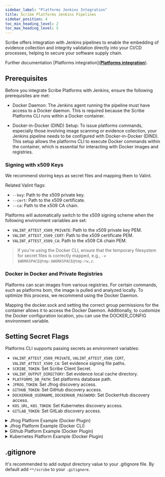 ```yaml
---
sidebar_label: "Platforms Jenkins Integration"
title: Scribe Platforms Jenkins Pipelines
sidebar_position: 4
toc_min_heading_level: 2
toc_max_heading_level: 5
---
```


Scribe offers integration with Jenkins pipelines to enable the embedding of evidence collection and integrity validation directly into your CI/CD processes, helping to secure your software supply chain.

Further documentation [Platforms integration](**[Platforms integration](../../../platforms/overview)**).

## Prerequisites
Before you integrate Scribe Platforms with Jenkins, ensure the following prerequisites are met:

* Docker Daemon: The Jenkins agent running the pipeline must have access to a Docker daemon. This is required because the Scribe Platforms CLI runs within a Docker container.

* Docker-in-Docker (DIND) Setup: To issue platforms commands, especially those involving image scanning or evidence collection, your Jenkins pipeline needs to be configured with Docker-in-Docker (DIND). This setup allows the platforms CLI to execute Docker commands within the container, which is essential for interacting with Docker images and registries.

### Signing with x509 Keys

We recommend storing keys as secret files and mapping them to Valint.

Related Valint flags:
* `--key`: Path to the x509 private key.
* `--cert`: Path to the x509 certificate.
* `--ca`: Path to the x509 CA chain.

Platforms will automatically switch to the x509 signing scheme when the following environment variables are set:
* `VALINT_ATTEST_X509_PRIVATE`: Path to the x509 private key PEM.
* `VALINT_ATTEST_X509_CERT`: Path to the x509 certificate PEM.
* `VALINT_ATTEST_X509_CA`: Path to the x509 CA chain PEM.

> If you're using the Docker CLI, ensure that the temporary filesystem for secret files is correctly mapped, e.g., `-v $WORKSPACE@tmp:$WORKSPACE@tmp:rw,z`.


### Docker in Docker and Private Registries

Platforms can scan images from various registries. For certain commands, such as platforms bom, the image is pulled and analyzed locally. To optimize this process, we recommend using the Docker Daemon.

Mapping the docker.sock and setting the correct group permissions for the container allows it to access the Docker Daemon. Additionally, to customize the Docker configuration location, you can use the DOCKER_CONFIG environment variable.

## Setting Secret Flags

Platforms CLI supports passing secrets as environment variables:

- `VALINT_ATTEST_X509_PRIVATE`, `VALINT_ATTEST_X509_CERT`, `VALINT_ATTEST_X509_CA`: Set evidence signing file paths.
- `SCRIBE_TOKEN`: Set Scribe Client Secret.
- `VALINT_OUTPUT_DIRECTORY`: Set evidence local cache directory.
- `PLATFORMS_DB_PATH`: Set platforms database path.
- `JFROG_TOKEN`: Set Jfrog discovery access.
- `GITHUB_TOKEN`: Set GitHub discovery access.
- `DOCKERHUB_USERNAME`, `DOCKERHUB_PASSWORD`: Set DockerHub discovery access.
- `K8S_URL`, `K8S_TOKEN`: Set Kubernetes discovery access.
- `GITLAB_TOKEN`: Set GitLab discovery access.

<details>
<summary> Jfrog Platform Example (Docker Plugin) </summary>

```yaml
pipeline {
  agent any
  environment {
    SCRIBE_PRODUCT_VERSION     = credentials('scribe-product-key')
    SCRIBE_TOKEN     = credentials('scribe-staging-token')
    VALINT_ATTEST_X509_PRIVATE     = credentials('attest-key-file')
    VALINT_ATTEST_X509_CERT     = credentials('attest-cert-file')
    VALINT_ATTEST_X509_CA     = credentials('attest-ca-file')
    JFROG_URL = https://mycompany.jfrog.io
    DOCKER_GID = """${sh(returnStdout: true, script: 'getent group docker | cut -d: -f3')}""".trim()
    PLATFORM_DOCKER_CONFIG="$WORKSPACE/.docker"
    PLATFORMS_DB_PATH="$WORKSPACE/platforms.db"
    PLATFORMS_DB_STORE_POLICY="replace"
    VALINT_OUTPUT_DIRECTORY="$WORKSPACE/evidence"
  }
  stages {
    stage('docker login')
    {
      steps {
        withCredentials([usernamePassword(credentialsId: 'jfrog-oci', usernameVariable: 'JFROG_USER', passwordVariable: 'JFROG_PASS')]) {
          sh 'docker login $JFROG_URL -u $JFROG_USER -p $JFROG_PASS'
        }
      }
    }
    
    stage('jfrog-discovery') {
      agent {
              docker { 
                  image 'scribesecurity/platforms:dev-latest'
                  args '-e DOCKER_CONFIG=$PLATFORM_DOCKER_CONFIG --entrypoint="" -v /var/run/docker.sock:/var/run/docker.sock:rw -v $HOME/.docker/config.json:/$WORKSPACE/.docker/config.json:rw --group-add ${DOCKER_GID}'
                  reuseNode true
              }
          }
      steps {
        withCredentials([usernamePassword(credentialsId: 'jfrog-access', usernameVariable: 'JFROG_URL', passwordVariable: 'JFROG_TOKEN')]) {
          sh '''
          platforms --log-level DEBUG discover jfrog  --scope.tag_limit 2
          platforms --log-level DEBUG evidence --valint.sign jfrog \
            --jf-repository.mapping *::flask-monorepo-project::$SCRIBE_PRODUCT_VERSION'''
        }
      }
    }

    stage('jfrog-bom') {
      agent {
              docker { 
                  image 'scribesecurity/platforms:dev-latest'
                  args ' -e DOCKER_CONFIG=$PLATFORM_DOCKER_CONFIG --entrypoint="" -v /var/run/docker.sock:/var/run/docker.sock:rw -v $HOME/.docker/config.json:/$WORKSPACE/.docker/config.json:rw --group-add ${DOCKER_GID}'
                  reuseNode true
              }
          }
      steps {
          sh '''
          platforms --log-level DEBUG bom --valint.sign --allow-failures jfrog \
            --image.mapping=*stub*::flask-monorepo-project::$SCRIBE_PRODUCT_VERSION \
            --exclude.repository *stub_remote_empty*'''
      }
    }

    stage('jfrog-policy') {
      agent {
              docker { 
                  image 'scribesecurity/platforms:dev-latest'
                  args '-e DOCKER_CONFIG=$PLATFORM_DOCKER_CONFIG --entrypoint="" -v /var/run/docker.sock:/var/run/docker.sock:rw -v $HOME/.docker/config.json:/$WORKSPACE/.docker/config.json:rw --group-add ${DOCKER_GID}'
                  reuseNode true
              }
          }
      steps {
          sh '''
          platforms --log-level DEBUG verify --valint.sign jfrog \
            --image.mapping=*stub*::flask-monorepo-project::$SCRIBE_PRODUCT_VERSION \
            --exclude.repository *stub_remote_empty*'''
      }
    }
  }

  post {
      always {
          archiveArtifacts artifacts: '**/evidence/*.sarif.*', fingerprint: true 
      }
  }
}
```
</details>

<details>
<summary> Jfrog Platform Example (Docker CLI) </summary>

```yaml
def dockerRunPlatforms = { args ->
  sh """
  docker run -t \
    -e SCRIBE_URL \
    -e SCRIBE_TOKEN \
    -e SCRIBE_PRODUCT_VERSION \
    -e PLATFORMS_DB_STORE_POLICY \
    -e VALINT_OUTPUT_DIRECTORY \
    -e VALINT_ATTEST_X509_PRIVATE \
    -e VALINT_ATTEST_X509_CERT \
    -e VALINT_ATTEST_X509_CA \
    -e VALINT_LOG_LEVEL \
    -e BUILD_ID \
    -e BUILD_NUMBER \
    -e JOB_NAME \
    -e NODE_NAME \
    -e WORKSPACE \
    -e GIT_URL \
    -e GIT_BRANCH \
    -e GIT_COMMIT \
    -e JFROG_URL \
    -e JFROG_TOKEN \
    -e PLATFORMS_DB_PATH \
    -e DOCKER_CONFIG=$PLATFORM_DOCKER_CONFIG \
    -v /var/run/docker.sock:/var/run/docker.sock:rw \
    -v $HOME/.docker/config.json:/$WORKSPACE/.docker/config.json:rw \
    -v $WORKSPACE:$WORKSPACE:rw,z \
    -v $WORKSPACE@tmp:$WORKSPACE@tmp:rw,z \
    -w $WORKSPACE \
    --group-add ${DOCKER_GID} \
    scribesecurity/platforms:dev-latest ${args}
  """
}

pipeline {
  agent any
  environment {
    SCRIBE_PRODUCT_VERSION     = credentials('scribe-product-key')
    SCRIBE_TOKEN     = credentials('scribe-staging-token')
    VALINT_ATTEST_X509_PRIVATE     = credentials('attest-key-file')
    VALINT_ATTEST_X509_CERT     = credentials('attest-cert-file')
    VALINT_ATTEST_X509_CA     = credentials('attest-ca-file')
    JFROG_URL = https://mycompany.jfrog.io
    DOCKER_GID = """${sh(returnStdout: true, script: 'getent group docker | cut -d: -f3')}""".trim()
    PLATFORM_DOCKER_CONFIG="$WORKSPACE/.docker"
    PLATFORMS_DB_PATH="$WORKSPACE/platforms.db"
    PLATFORMS_DB_STORE_POLICY="replace"
    VALINT_OUTPUT_DIRECTORY="$WORKSPACE/evidence"
    VALINT_LOG_LEVEL="DEBUG"
  }
  stages {
    stage('docker login')
    {
      steps {
        withCredentials([usernamePassword(credentialsId: 'jfrog-oci', usernameVariable: 'JFROG_USER', passwordVariable: 'JFROG_PASS')]) {
          sh 'docker login $JFROG_URL -u $JFROG_USER -p $JFROG_PASS'
        }
      }
    }
    
    stage('jfrog-discovery') {
      steps {
        withCredentials([usernamePassword(credentialsId: 'jfrog-access', usernameVariable: 'JFROG_URL', passwordVariable: 'JFROG_TOKEN')]) {
          script {
            dockerRunPlatforms('discover jfrog --scope.tag_limit 2')
            dockerRunPlatforms('''--log-level DEBUG evidence --valint.sign jfrog \
                --jf-repository.mapping *::flask-monorepo-project::$SCRIBE_PRODUCT_VERSION''')
          }
        }
      }
    }

    stage('jfrog-bom') {
      steps {
          script {
            dockerRunPlatforms('--log-level DEBUG bom --valint.sign --allow-failures jfrog \
              --image.mapping=*stub*::flask-monorepo-project::$SCRIBE_PRODUCT_VERSION \
              --exclude.repository *stub_remote_empty*')
          }
      }
    }

    stage('jfrog-policy') {
      steps {
          script {
          dockerRunPlatforms('--log-level DEBUG verify --valint.sign jfrog \
            --image.mapping=*stub*::flask-monorepo-project::$SCRIBE_PRODUCT_VERSION \
            --exclude.repository *stub_remote_empty*')
          }
      }
    }
  }

  post {
      always {
          archiveArtifacts artifacts: '**/evidence/*.sarif.*', fingerprint: true 
      }
  }
}
```

</details>

<details>
<summary> Github Platform Example (Docker Plugin) </summary>

```yaml
pipeline {
  agent any
  environment {
    SCRIBE_PRODUCT_VERSION     = credentials('scribe-product-key')
    SCRIBE_TOKEN     = credentials('scribe-staging-token')
    GITHUB_TOKEN =  credentials('github-pat-token')
    VALINT_ATTEST_X509_PRIVATE     = credentials('attest-key-file')
    VALINT_ATTEST_X509_CERT     = credentials('attest-cert-file')
    VALINT_ATTEST_X509_CA     = credentials('attest-ca-file')
    DOCKER_GID = """${sh(returnStdout: true, script: 'getent group docker | cut -d: -f3')}""".trim()
    PLATFORM_DOCKER_CONFIG="$WORKSPACE/.docker"
    PLATFORMS_DB_PATH="$WORKSPACE/platforms.db"
    PLATFORMS_DB_STORE_POLICY="replace"
    VALINT_OUTPUT_DIRECTORY="$WORKSPACE/evidence"
    LOG_LEVEL="INFO"
  }
  stages {
    
    stage('github-discovery') {
      agent {
              docker { 
                  image 'scribesecurity/platforms:dev-latest'
                  args '-e DOCKER_CONFIG=$PLATFORM_DOCKER_CONFIG --entrypoint="" -v /var/run/docker.sock:/var/run/docker.sock:rw -v $HOME/.docker/config.json:/$WORKSPACE/.docker/config.json:rw --group-add ${DOCKER_GID}'
                  reuseNode true
              }
          }
      steps {
          sh '''
          platforms --log-level $LOG_LEVEL discover github \
                    --scope.organization=scribe-security \
                    --scope.repository *mongo* *scribe-training-vue-project \
                    --workflow.skip --commit.skip --scope.branch=main

          platforms --log-level $LOG_LEVEL evidence --valint.sign github \
                    --organization.mapping=scribe-security::scribe-training-vue-project::$SCRIBE_PRODUCT_VERSION \
                    --repository.mapping=scribe-security*scribe-training-vue-project::scribe-training-vue-project::$SCRIBE_PRODUCT_VERSION'''
      }
    }

    stage('github-bom') {
      agent {
              docker { 
                  image 'scribesecurity/platforms:dev-latest'
                  args ' -e DOCKER_CONFIG=$PLATFORM_DOCKER_CONFIG --entrypoint="" -v /var/run/docker.sock:/var/run/docker.sock:rw -v $HOME/.docker/config.json:/$WORKSPACE/.docker/config.json:rw --group-add ${DOCKER_GID}'
                  reuseNode true
              }
          }
      steps {
            sh '''
            platforms --log-level $LOG_LEVEL bom --valint.sign --allow-failures github \
              --organization.mapping=scribe-security::scribe-training-vue-project::$SCRIBE_PRODUCT_VERSION \
              --repository.mapping=scribe-security*scribe-training-vue-project::scribe-training-vue-project::$SCRIBE_PRODUCT_VERSION'''
      }
    }

    stage('github-policy') {
      agent {
              docker { 
                  image 'scribesecurity/platforms:dev-latest'
                  args '-e DOCKER_CONFIG=$PLATFORM_DOCKER_CONFIG --entrypoint="" -v /var/run/docker.sock:/var/run/docker.sock:rw -v $HOME/.docker/config.json:/$WORKSPACE/.docker/config.json:rw --group-add ${DOCKER_GID}'
                  reuseNode true
              }
          }
      steps {
          sh '''
          platforms --log-level $LOG_LEVEL verify --valint.bundle-branch github_posture_policies --max-threads 10 --valint.sign github \
             --organization.mapping=scribe-security::scribe-training-vue-project::$SCRIBE_PRODUCT_VERSION \
              --repository.mapping=scribe-security*scribe-training-vue-project::scribe-training-vue-project::$SCRIBE_PRODUCT_VERSION  \
              --organization.policy github/ct-1@discovery github/ct-3@discovery \
              --repository.policy github/ct-2@discovery github/ct-9@discovery'''
      }
    }
  }

  post {
      always {
          archiveArtifacts artifacts: '**/evidence/*.sarif.*', fingerprint: true 
      }
  }
}
```

</details>

<details>
<summary> Kubernetes Platform Example (Docker Plugin) </summary>

```yaml
pipeline {
  agent any
  environment {
    SCRIBE_PRODUCT_VERSION     = credentials('scribe-product-key')
    SCRIBE_TOKEN     = credentials('scribe-staging-token')
    K8S_TOKEN =  credentials('k8s-token')
    K8S_URL = "https://my_cluster.com"
    VALINT_ATTEST_X509_PRIVATE     = credentials('attest-key-file')
    VALINT_ATTEST_X509_CERT     = credentials('attest-cert-file')
    VALINT_ATTEST_X509_CA     = credentials('attest-ca-file')
    SCRIBE_URL = "https://api.staging.scribesecurity.com"
    DOCKER_GID = """${sh(returnStdout: true, script: 'getent group docker | cut -d: -f3')}""".trim()
    PLATFORM_DOCKER_CONFIG="$WORKSPACE/.docker"
    PLATFORMS_DB_PATH="$WORKSPACE/platforms.db"
    PLATFORMS_DB_STORE_POLICY="replace"
    VALINT_OUTPUT_DIRECTORY="$WORKSPACE/evidence"
    LOG_LEVEL="DEBUG"
  }
  stages {
    
    stage('k8s-discovery') {
      agent {
              docker { 
                  image 'scribesecurity/platforms:dev-latest'
                  args '-e DOCKER_CONFIG=$PLATFORM_DOCKER_CONFIG --entrypoint="" -v /var/run/docker.sock:/var/run/docker.sock:rw -v $HOME/.docker/config.json:/$WORKSPACE/.docker/config.json:rw --group-add ${DOCKER_GID}'
                  reuseNode true
              }
          }
      steps {
          sh '''
          platforms --log-level $LOG_LEVEL discover k8s --scope.namespace default

          platforms --log-level $LOG_LEVEL evidence --valint.sign k8s \
              --namespace.mapping=default::flask-monorepo-project::$SCRIBE_PRODUCT_VERSION default::dhs-vue-sample-proj::SCRIBE_PRODUCT_VERSION \
              --pod.mapping='*service-*::flask-monorepo-project::$SCRIBE_PRODUCT_VERSION *dhs*::dhs-vue-sample-proj::SCRIBE_PRODUCT_VERSION'''
      }
    }

    stage('k8s-bom') {
      agent {
              docker { 
                  image 'scribesecurity/platforms:dev-latest'
                  args ' -e DOCKER_CONFIG=$PLATFORM_DOCKER_CONFIG --entrypoint="" -v /var/run/docker.sock:/var/run/docker.sock:rw -v $HOME/.docker/config.json:/$WORKSPACE/.docker/config.json:rw --group-add ${DOCKER_GID}'
                  reuseNode true
              }
          }
      steps {
            sh '''
            platforms --log-level $LOG_LEVEL bom --valint.sign --allow-failures k8s \
              --image.mapping \
                *service-*::flask-monorepo-project::$SCRIBE_PRODUCT_VERSION \
                *dhs*::dhs-vue-sample-proj::$SCRIBE_PRODUCT_VERSION'''
      }
    }

    stage('k8s-policy') {
      agent {
              docker { 
                  image 'scribesecurity/platforms:dev-latest'
                  args '-e DOCKER_CONFIG=$PLATFORM_DOCKER_CONFIG --entrypoint="" -v /var/run/docker.sock:/var/run/docker.sock:rw -v $HOME/.docker/config.json:/$WORKSPACE/.docker/config.json:rw --group-add ${DOCKER_GID}'
                  reuseNode true
              }
          }
      steps {
          sh '''
          platforms --log-level $LOG_LEVEL verify --allow-failures --max-threads 10 --valint.sign k8s \
              --ignore-state \
              --image.mapping \
                default::*service-*::*service-*::flask-monorepo-project::$SCRIBE_PRODUCT_VERSION'''
      }
    }
  }

  post {
      always {
          archiveArtifacts artifacts: '**/evidence/*.sarif.*', fingerprint: true 
      }
  }
}
```

</details>

## .gitignore
It's recommended to add output directory value to your .gitignore file.
By default add `**/scribe` to your `.gitignore`.